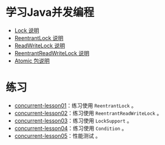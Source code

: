 学习Java并发编程
=========================

- [Lock 说明](doc/Lock.md)
- [ReentrantLock 说明](doc/ReentrantLock.md)
- [ReadWriteLock 说明](doc/ReadWriteLock.md)
- [ReentrantReadWriteLock 说明](doc/ReentrantReadWriteLock.md)
- [Atomic 包说明](doc/Atomic.md)



练习
===================

- [concurrent-lesson01](concurrent-lesson01)：练习使用 `ReentrantLock` 。
- [concurrent-lesson02](concurrent-lesson02)：练习使用 `ReentrantReadWriteLock` 。
- [concurrent-lesson03](concurrent-lesson03)：练习使用 `LockSupport` 。
- [concurrent-lesson04](concurrent-lesson04)：练习使用 `Condition` 。
- [concurrent-lesson05](concurrent-lesson05)：性能测试 。